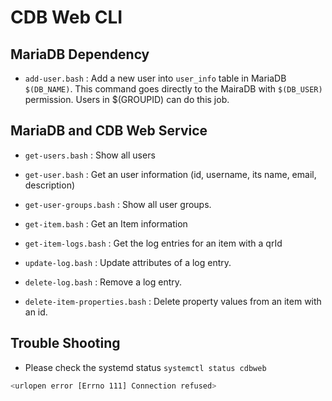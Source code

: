 # CDB Web CLI

## MariaDB Dependency

* `add-user.bash` : Add a new user into `user_info` table in MariaDB `$(DB_NAME)`. This command goes directly to the MairaDB with `$(DB_USER)` permission. Users in $(GROUPID) can do this job.



## MariaDB and CDB Web Service

* `get-users.bash` : Show all users
* `get-user.bash`  : Get an user information (id, username, its name, email, description)
* `get-user-groups.bash` : Show all user groups.
* `get-item.bash` : Get an Item information
* `get-item-logs.bash` :  Get the log entries for an item with a qrId

* `update-log.bash` : Update attributes of a log entry.

* `delete-log.bash` : Remove a log entry.
* `delete-item-properties.bash` : Delete property values from an item with an id.

## Trouble Shooting

* Please check the systemd status `systemctl status cdbweb`

```bash
<urlopen error [Errno 111] Connection refused>
```
